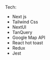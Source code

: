 Tech:

- Next js
- Tailwind Css
- NextUI
- TanQuery
- Google Map API
- React hot toast
- Redux
- Jest